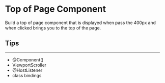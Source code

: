 # Top of Page Component

Build a top of page component that is displayed when  pass the 400px and when clicked brings you to the top of the page.

## Tips
---
- @Component()
- ViewportScroller
- @HostListener 
- class bindings